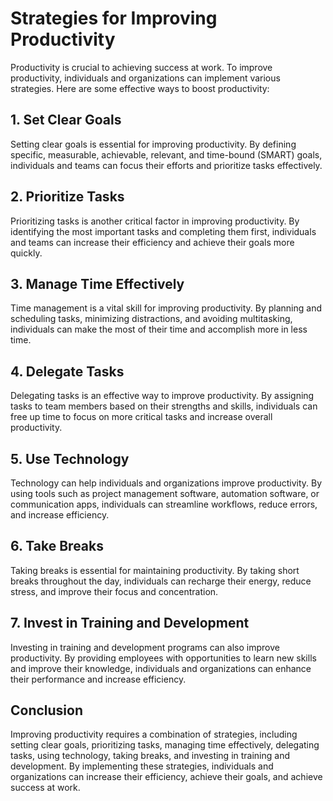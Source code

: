 Strategies for Improving Productivity
============================================================================

Productivity is crucial to achieving success at work. To improve productivity, individuals and organizations can implement various strategies. Here are some effective ways to boost productivity:

1\. Set Clear Goals
------------------

Setting clear goals is essential for improving productivity. By defining specific, measurable, achievable, relevant, and time-bound (SMART) goals, individuals and teams can focus their efforts and prioritize tasks effectively.

2\. Prioritize Tasks
-------------------

Prioritizing tasks is another critical factor in improving productivity. By identifying the most important tasks and completing them first, individuals and teams can increase their efficiency and achieve their goals more quickly.

3\. Manage Time Effectively
--------------------------

Time management is a vital skill for improving productivity. By planning and scheduling tasks, minimizing distractions, and avoiding multitasking, individuals can make the most of their time and accomplish more in less time.

4\. Delegate Tasks
-----------------

Delegating tasks is an effective way to improve productivity. By assigning tasks to team members based on their strengths and skills, individuals can free up time to focus on more critical tasks and increase overall productivity.

5\. Use Technology
-----------------

Technology can help individuals and organizations improve productivity. By using tools such as project management software, automation software, or communication apps, individuals can streamline workflows, reduce errors, and increase efficiency.

6\. Take Breaks
--------------

Taking breaks is essential for maintaining productivity. By taking short breaks throughout the day, individuals can recharge their energy, reduce stress, and improve their focus and concentration.

7\. Invest in Training and Development
-------------------------------------

Investing in training and development programs can also improve productivity. By providing employees with opportunities to learn new skills and improve their knowledge, individuals and organizations can enhance their performance and increase efficiency.

Conclusion
----------

Improving productivity requires a combination of strategies, including setting clear goals, prioritizing tasks, managing time effectively, delegating tasks, using technology, taking breaks, and investing in training and development. By implementing these strategies, individuals and organizations can increase their efficiency, achieve their goals, and achieve success at work.
